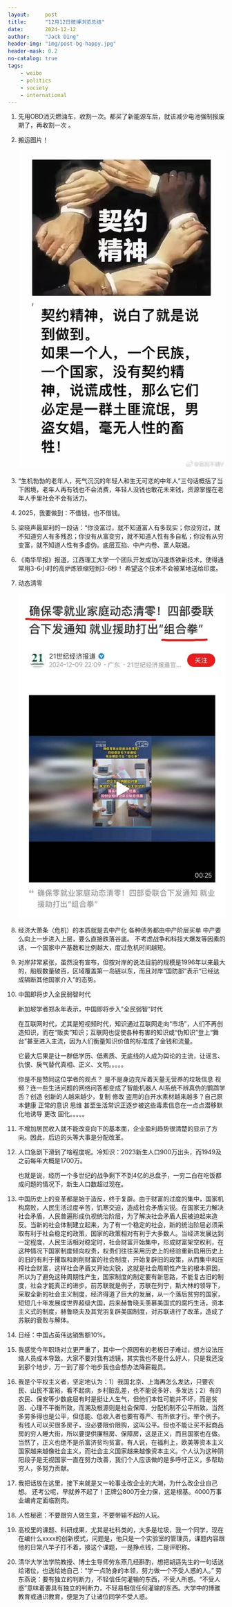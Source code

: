 ```yaml
---
layout:     post
title:      "12月12日微博浏览总结"
date:       2024-12-12
author:     "Jack Ding"
header-img: "img/post-bg-happy.jpg"
header-mask: 0.2
no-catalog: true
tags:
    - weibo
    - politics
    - society
    - international
---
```


1. 先用OBD消灭燃油车，收割一次。都买了新能源车后，就该减少电池强制报废期了，再收割一次 。

2. 搬运图片！

   ![契约精神](/img/in-post/weibo/post-weibo-contract.jpg)

3. “生机勃勃的老年人，死气沉沉的年轻人和生无可恋的中年人”三句话概括了当下困境，老年人再有钱也不会消费，年轻人没钱也敢花未来钱，资源掌握在老年人手里社会不会有活力。

4. 2025，我要做到：不借钱，也不借钱。

5. 梁晓声最犀利的一段话：“你没富过，就不知道富人有多现实；你没穷过，就不知道穷人有多残忍；你没有从富变穷，就不知道人性有多自私；你没有从穷变富，就不知道人性有多虚伪。底层互掐、中产内卷、富人联姻。 

6. 《南华早报》报道，江西理工大学一个团队开发成功闪速炼铁新技术，使得通常用3-6小时的高炉炼铁缩短到3-6秒！
   希望这个技术不会被某地送给印度。 

7. 动态清零

   ![动态清零](/img/in-post/weibo/post-weibo-zero.jpg)

8. 经济大萧条（危机）的本质就是去中产化
   各种债务都由中产阶层买单
   中产要么向上一步进入上层，要么直接跌落谷底。
   不考虑战争和科技大爆发等因素的话，一个国家中产基数和比例越大，度过危机时间越短。 

9. 对岸非常紧张，虽然没有宣布，但按对岸的说法目前的规模是1996年以来最大的，船舰数量破百，区域覆盖第一岛链以东，而且对岸“国防部”表示“已经达成隔断其他国家介入”的态势。

10. 中国即将步入全民弱智时代

    新加坡学者郑永年表示，中国即将步入"全民弱智"时代

    在互联网时代，尤其是短视频时代，知识通过互联网走向“市场”，人们不再创造知识，而在“贩卖”知识；互联网也促使各种有害的知识或“伪知识”登上“舞台”甚至进入主流，因为人们衡量知识价值的标准成了金钱和流量。

    它最大后果是让一群低学历、低素质、无底线的人成为舆论的主流，让谣言、仇恨、戾气替代真相、正义、文明。。。。。

    你是不是赞同这位学者的观点？
    是不是身边充斥着天量无营养的垃圾信息  视频？连一些生活问题的网络问答都变成了智能机器人  AI系统不辨真伪的鹦鹉学舌？创造 创新的人越来越少，复制  修改  盗用的白开水素材越来越多？自己原本健康 正常的意识  思维  甚至生活常识正逐步被这些毒素信息在一点点潜移默化地诱导  更改  固化。。。。。

11. 不增加居民收入就不能改变向下的基本面，企业盈利趋势很清楚的显示了方向。因此，后边的头等大事是分配改革。

12. 人口急剧下滑到了啥程度呢。冷知识：2023新生人口900万出头，而1949及之前每年大概是1700万。

    也就是说，经历一个多世纪的战争剩下不到4亿的总盘子，一穷二白在吃饭都成问题的情况下，新生人口数超过现在。

13. 中国历史上的变革都是始于造反，终于复辟。由于财富的过度的集中，国家机构腐败，人民生活过度辛苦，饥寒交迫，造成社会矛盾尖锐。在国家无力解决社会矛盾，人民普遍形成仇视统治阶层，为了解决社会矛盾人民被迫起来造反。当新的社会体制建立起来，为了有一个稳定的社会，新的统治阶层必须采取有利于社会稳定的政策，国家的政策相对有利于大多数人。当经济发展达到一定程度，人民生活相对稳定时，社会财富开始集中，形成财富架空权利，在这种情况下国家制度倾向权贵，权贵们往往采用历史上的经验重新启用历史上的旧的有利于攫取和剥削财富的社会制度，开始复辟旧的政策，从而集中和压榨社会财富，这样社会矛盾又开始尖锐，这就是社会周期性产生的根本原因，所以为了避免这种周期性产生，国家制度的制定要有新思路，不能复古旧的制度，社会才能真正的进步。前苏联就是例子，苏联在列宁，斯大林的领导下，采取全新的社会主义制度，经济得道了巨大的发展，从一个落后贫穷的国家，短短几十年发展成世界超级大国，后来赫鲁晓夫羡慕美国式的腐朽生活，资本主义式的制度，赫鲁晓夫及其党羽复辟美国制度，对苏联进行了改革，造成了苏联的衰败与解体。
14. 日经：中国占英伟达销售额10%。
15. 我感觉今年职场对立更严重了，其中一个原因有的老板日子难过，想方设法压缩人员成本导致。大家不要对我有滤镜，其实我也不是什么好人，只是我还没到那个地步，万一到了那个地步我也会想办法降薪裁员。 
16. 我是个平权主义者，坚定地认为：1）我国北京、上海再怎么发达，只要农民、山民不富裕，看不起病，乡村脏乱差，也不能说多好、多发达；2）有的农民、保安等少数底层有时是挺让人生气，但他们本性可能并不坏，而是贫困、心理不平衡所致，而溯及根源则是社会保障、分配机制不公平所致。当然多劳多得也是公平，但低能、低收入者也要有尊严、有所依才行。举个例子。有钱人可以买很多房子，没必要限价限购，这叫公平。但也不能让买不起商品房的穷人睡大街，所以要提供廉租房、保障房，这是正义，而且国家也在做。当然了，正义也绝不是杀富济贫均贫富。有人说，在福利上，欧美等资本主义国家越来越像社会主义，而社会主义国家越来越像资本主义。个人认为这种阴阳段子是无视国家一直在努力改善，我们个人应该做的是多呼吁正义，多帮助穷人，多努力贡献。
17. 我把话放在这里，接下来就是又一轮事业改企业的大潮，为什么改企业自己想。
    还考公呢，早就养不起了！正牌公800万全力保，这是根基。4000万事业编肯定面临割肉。
18. 人性秘密：不要跟穷人做生意，不要带输不起的人玩。
19. 高校里的课题、科研成果，尤其是社科类的，大多是垃圾，我一个同学，现在在编什么xxxx的创新模式，问题是，他只是一个实验室的管理员，课题内容跟他的日常八竿子打不着，接这个课题，一是挣点钱，二是评职称。 
20. 清华大学法学院教授、博士生导师劳东燕几经斟酌，想把胡适先生的一句话送给诸位，也送给她自己：“学一点防身的本领，努力做一个不受人惑的人。”
    劳东燕说：要有独立的判断力，不轻信任何灌输的东西，不受人所惑。“不受人惑”意味着要具有独立的判断力，不轻易相信任何灌输的东西。大学中的博雅教育或通识教育，便是为了让诸位同学不受人惑。